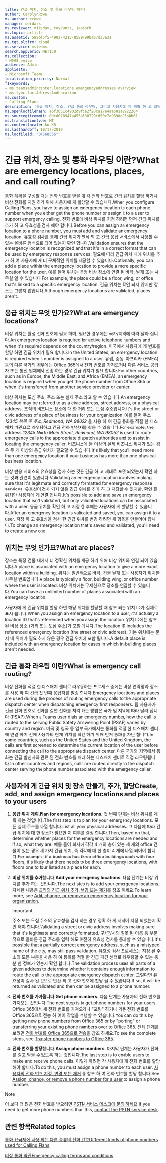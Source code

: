```yaml
---
title: 긴급 위치, 장소 및 통화 라우팅 이란?
author: CarolynRowe
ms.author: crowe
manager: serdars
ms.reviewer: mikedav, roykuntz, jastark
ms.topic: article
ms.assetid: 589bf5f5-490a-4215-8588-99bab7d33e31
ms.tgt.pltfrm: cloud
ms.service: msteams
search.appverid: MET150
ms.collection:
- M365-voice
audience: Admin
appliesto:
- Microsoft Teams
localization_priority: Normal
f1keywords:
- ms.teamsadmincenter.locations.emergencyaddresses.overview
- ms.lync.lac.AddressAndLocation
ms.custom:
- Calling Plans
description: '응급 위치, 장소, 긴급 통화 라우팅, 그리고 사용자에 게 계획 하 고 할당 하는 방법에 대해 알아봅니다. '
ms.openlocfilehash: a6f3051c4902d9fda2f20ca17e4aa501a8922264
ms.sourcegitcommit: 0dcd078947a455a388729fd50c7a939dd93b0b61
ms.translationtype: MT
ms.contentlocale: ko-KR
ms.lasthandoff: 10/17/2019
ms.locfileid: "37568556"
---
```

# <a name="what-are-emergency-locations-places-and-call-routing"></a><span data-ttu-id="a585b-103">긴급 위치, 장소 및 통화 라우팅 이란?</span><span class="sxs-lookup"><span data-stu-id="a585b-103">What are emergency locations, places, and call routing?</span></span>

<span data-ttu-id="a585b-104">통화 계획을 구성할 때는 전화 번호를 받을 때 각 전화 번호로 긴급 위치를 할당 하거나 비상 전화를 지원 하기 위해 사용자에 게 할당할 수 있습니다.</span><span class="sxs-lookup"><span data-stu-id="a585b-104">When you configure Calling Plans, you have to assign an emergency location to each phone number when you either get the phone number or assign it to a user to support emergency calling.</span></span> <span data-ttu-id="a585b-105">전화 번호에 비상 위치를 지정 하려면 먼저 긴급 위치를 추가 하 고 유효성을 검사 해야 합니다.</span><span class="sxs-lookup"><span data-stu-id="a585b-105">Before you can assign an emergency location to a phone number, you must add and validate an emergency location.</span></span> <span data-ttu-id="a585b-106">유효성 검사를 통해 긴급 위치가 인식 되 고 긴급 응답 서비스에서 사용할 수 있는 올바른 형식으로 되어 있는지 확인 합니다.</span><span class="sxs-lookup"><span data-stu-id="a585b-106">Validation ensures that the emergency location is recognized and that it's in a correct format that can be used by emergency response services.</span></span> <span data-ttu-id="a585b-107">필요에 따라 긴급 위치 내에 위치를 추가 하 여 사용자에 게 더 구체적인 위치를 제공할 수 있습니다.</span><span class="sxs-lookup"><span data-stu-id="a585b-107">Optionally, you can add a place within the emergency location to provide a more specific location for the user.</span></span> <span data-ttu-id="a585b-108">예를 들어 위치는 특정 비상 장소에 연결 된 바닥, 날개 또는 사무실 일 수 있습니다.</span><span class="sxs-lookup"><span data-stu-id="a585b-108">For example, the place could be a floor, wing, or office that's linked to a specific emergency location.</span></span> <span data-ttu-id="a585b-109">긴급 위치는 확인 되지 않지만 장소는 그렇지 않습니다.</span><span class="sxs-lookup"><span data-stu-id="a585b-109">Although emergency locations are validated, places aren't.</span></span>
  
## <a name="what-are-emergency-locations"></a><span data-ttu-id="a585b-110">응급 위치는 무엇 인가요?</span><span class="sxs-lookup"><span data-stu-id="a585b-110">What are emergency locations?</span></span>

<span data-ttu-id="a585b-111">비상 위치는 활성 전화 번호에 필요 하며, 필요한 경우에는 국가/지역에 따라 달라 집니다.</span><span class="sxs-lookup"><span data-stu-id="a585b-111">An emergency location is required for active telephone numbers and when it's required depends on the country/region.</span></span> <span data-ttu-id="a585b-112">미국에서 사용자에 게 번호를 할당 하면 긴급 위치가 필요 합니다.</span><span class="sxs-lookup"><span data-stu-id="a585b-112">In the United States, an emergency location is required when a number is assigned to a user.</span></span> <span data-ttu-id="a585b-113">유럽, 중동, 아프리카 (EMEA) 등의 다른 국가의 경우에는 Office 365에서 전화 번호를 가져오거나 다른 서비스 공급자 또는 통신 업체에서 전송 하는 경우 긴급 위치가 필요 합니다.</span><span class="sxs-lookup"><span data-stu-id="a585b-113">For other countries, such as in Europe, the Middle East, and Africa (EMEA), an emergency location is required when you get the phone number from Office 365 or when it's transferred from another service provider or carrier.</span></span>
  
<span data-ttu-id="a585b-114">비상 위치는 도심 주소, 주소 또는 실제 주소 라고 할 수 있습니다.</span><span class="sxs-lookup"><span data-stu-id="a585b-114">An emergency location may be referred to as a civic address, street address, or a physical address.</span></span> <span data-ttu-id="a585b-115">조직의 비즈니스 장소에 대 한 거리 또는 도심 주소입니다.</span><span class="sxs-lookup"><span data-stu-id="a585b-115">It's the street or civic address of a place of business for your organization.</span></span> <span data-ttu-id="a585b-116">예를 들어 주소 *12345 북쪽 주 주소, Redmond, WA 98052* 을 사용 하 여 긴급 통화를 적절 한 디스패치 기관으로 라우팅하고 긴급 전화 발신자를 찾을 수 있습니다.</span><span class="sxs-lookup"><span data-stu-id="a585b-116">For example, the address  *12345 North Main Street, Redmond, WA 98052*  is used to route emergency calls to the appropriate dispatch authorities and to assist in locating the emergency caller.</span></span> <span data-ttu-id="a585b-117">비즈니스에 둘 이상의 실제 비즈니스 위치가 있는 경우 두 개 이상의 응급 위치가 필요할 수 있습니다.</span><span class="sxs-lookup"><span data-stu-id="a585b-117">It's likely that you'll need more than one emergency location if your business has more than one physical business location.</span></span>
  
<span data-ttu-id="a585b-118">비상 반응 서비스의 유효성을 검사 하는 것은 긴급 하 고 제대로 포맷 되었는지 확인 하는 것과 관련이 있습니다.</span><span class="sxs-lookup"><span data-stu-id="a585b-118">Validating an emergency location involves making sure that it's legitimate and correctly formatted for emergency response services.</span></span> <span data-ttu-id="a585b-119">유효성이 검사 되지 않은 긴급 위치를 추가 하 고 저장할 수 있지만, 확인 된 위치만 사용자에 게 연결 됩니다.</span><span class="sxs-lookup"><span data-stu-id="a585b-119">It's possible to add and save an emergency location that isn't validated, but only validated locations can be associated with a user.</span></span> <span data-ttu-id="a585b-120">응급 위치를 확인 하 고 저장 한 후에는 사용자에 게 할당할 수 있습니다.</span><span class="sxs-lookup"><span data-stu-id="a585b-120">After an emergency location is validated and saved, you can assign it to a user.</span></span> <span data-ttu-id="a585b-121">저장 하 고 유효성을 검사 한 긴급 위치를 변경 하려면 새 항목을 만들어야 합니다.</span><span class="sxs-lookup"><span data-stu-id="a585b-121">To change an emergency location that's saved and validated, you'll need to create a new one.</span></span>
  
## <a name="what-are-places"></a><span data-ttu-id="a585b-122">위치는 무엇 인가요?</span><span class="sxs-lookup"><span data-stu-id="a585b-122">What are places?</span></span>

<span data-ttu-id="a585b-123">장소는 특정 건물 내에서 더 정확한 위치를 제공 하기 위해 비상 위치와 연결 되어 있습니다.</span><span class="sxs-lookup"><span data-stu-id="a585b-123">A place is associated with an emergency location to give a more exact location within a building.</span></span> <span data-ttu-id="a585b-124">위치는 일반적으로 바닥, 건물 날개 또는 사용자가 위치한 사무실 번호입니다.</span><span class="sxs-lookup"><span data-stu-id="a585b-124">A place is typically a floor, building wing, or office number where the user is located.</span></span> <span data-ttu-id="a585b-125">비상 위치에는 무제한으로 장소를 연결할 수 있습니다.</span><span class="sxs-lookup"><span data-stu-id="a585b-125">You can have an unlimited number of places associated with an emergency location.</span></span> 
  
<span data-ttu-id="a585b-126">사용자에 게 긴급 위치를 할당 하면 해당 위치를 할당할 때 참조 되는 위치 ID가 실제로 표시 됩니다.</span><span class="sxs-lookup"><span data-stu-id="a585b-126">When you assign an emergency location to a user, it's actually a location ID that's referenced when you assign the location.</span></span> <span data-ttu-id="a585b-127">위치 ID에는 참조 된 비상 장소 (거리 또는 도심 주소)가 포함 됩니다.</span><span class="sxs-lookup"><span data-stu-id="a585b-127">The location ID includes the referenced emergency location (the street or civic address).</span></span> <span data-ttu-id="a585b-128">기본 위치에는 문서 내 위치가 필요 하지 않은 경우 긴급 위치에 포함 됩니다.</span><span class="sxs-lookup"><span data-stu-id="a585b-128">A default place is included with an emergency location for cases in which in-building places aren't needed.</span></span>
  
## <a name="what-is-emergency-call-routing"></a><span data-ttu-id="a585b-129">긴급 통화 라우팅 이란?</span><span class="sxs-lookup"><span data-stu-id="a585b-129">What is emergency call routing?</span></span>

<span data-ttu-id="a585b-130">비상 전화를 적절 한 디스패치 센터로 라우팅하는 프로세스 중에는 비상 연락망과 장소를 사용 하 여 긴급 첫 번째 응답자를 발송 합니다.</span><span class="sxs-lookup"><span data-stu-id="a585b-130">Emergency locations and places are used during the process of routing emergency calls to the appropriate dispatch center when dispatching emergency first responders.</span></span> <span data-ttu-id="a585b-131">팀 사용자가 긴급 전화 번호로 전화를 걸면 전화를 처리 하는 방법은 국가 및 지역에 따라 달라 집니다 (PSAP).</span><span class="sxs-lookup"><span data-stu-id="a585b-131">When a Teams user dials an emergency number, how the call is routed to the serving Public Safety Answering Point (PSAP) varies by country and region.</span></span> <span data-ttu-id="a585b-132">미국 및 영국 등 일부 국가에서는 통화를 적절 한 디스패치 센터에 연결 하기 전에 사용자의 현재 위치를 확인 하기 위해 먼저 통화를 차단 합니다.</span><span class="sxs-lookup"><span data-stu-id="a585b-132">In some countries, such as the United States and the United Kingdom, the calls are first screened to determine the current location of the user before connecting the call to the appropriate dispatch center.</span></span> <span data-ttu-id="a585b-133">다른 국가와 지역에서 통화는 긴급 발신자와 관련 된 전화 번호를 처리 하는 디스패치 센터로 직접 라우팅됩니다.</span><span class="sxs-lookup"><span data-stu-id="a585b-133">In other countries and regions, calls are routed directly to the dispatch center serving the phone number associated with the emergency caller.</span></span>
  
## <a name="create-add-and-assign-emergency-locations-and-places-to-your-users"></a><span data-ttu-id="a585b-134">사용자에 게 긴급 위치 및 장소 만들기, 추가, 할당</span><span class="sxs-lookup"><span data-stu-id="a585b-134">Create, add, and assign emergency locations and places to your users</span></span>

1. <span data-ttu-id="a585b-135">**응급 위치 계획**.</span><span class="sxs-lookup"><span data-stu-id="a585b-135">**Plan for emergency locations**.</span></span> <span data-ttu-id="a585b-136">첫 번째 단계는 비상 위치를 계획 하는 것입니다.</span><span class="sxs-lookup"><span data-stu-id="a585b-136">The first step is to plan for your emergency locations.</span></span> <span data-ttu-id="a585b-137">모든 실제 주소를 나열 합니다.</span><span class="sxs-lookup"><span data-stu-id="a585b-137">List all your physical addresses.</span></span> <span data-ttu-id="a585b-138">그 다음에 따라 긴급 위치에 대 한 장소가 필요한 지 여부를 결정 합니다.</span><span class="sxs-lookup"><span data-stu-id="a585b-138">Then, based on that, determine whether places for the emergency locations are needed and if so, what they are.</span></span> <span data-ttu-id="a585b-139">예를 들어 회사에 각각 4 개의 층이 있는 세 개의 office 건물이 있는 경우 세 가지 긴급 위치, 즉 각각에 대 한 층이 4 개에 나열 되어야 합니다.</span><span class="sxs-lookup"><span data-stu-id="a585b-139">For example, if a business has three office buildings each with four floors, it's likely that there needs to be three emergency locations, with floors one to four listed as a place for each.</span></span>
    
2. <span data-ttu-id="a585b-140">**비상 위치를 추가**합니다.</span><span class="sxs-lookup"><span data-stu-id="a585b-140">**Add your emergency locations**.</span></span> <span data-ttu-id="a585b-141">다음 단계는 비상 위치를 추가 하는 것입니다.</span><span class="sxs-lookup"><span data-stu-id="a585b-141">The next step is to add your emergency locations.</span></span> <span data-ttu-id="a585b-142">자세한 내용은 [조직의 긴급 위치 추가, 변경 또는 제거](add-change-remove-emergency-location-organization.md)를 참조 하세요.</span><span class="sxs-lookup"><span data-stu-id="a585b-142">To learn more, see [Add, change, or remove an emergency location for your organization](add-change-remove-emergency-location-organization.md).</span></span>
    
    > [!IMPORTANT]
    > <span data-ttu-id="a585b-143">주소 또는 도심 주소의 유효성을 검사 하는 경우 정확 하 게 서식이 지정 되었는지 확인 해야 합니다.</span><span class="sxs-lookup"><span data-stu-id="a585b-143">Validating a street or civic address involves making sure that it's legitimate and correctly formatted.</span></span> <span data-ttu-id="a585b-144">구/군/시의 잘못 된 이름 등 부분적으로 올바른 긴급 주소를 입력 해도 여전히 유효성 검사를 통과할 수 있습니다.</span><span class="sxs-lookup"><span data-stu-id="a585b-144">It's possible that a partially correct emergency address, such as a mistyped name of the city, may still pass validation.</span></span> <span data-ttu-id="a585b-145">유효성 검사 프로세스는 지정 된 주소의 모든 부분을 사용 하 여 통화를 적절 한 긴급 파견 센터로 라우팅할 수 있는 충분 한 정보가 있는지 확인 합니다.</span><span class="sxs-lookup"><span data-stu-id="a585b-145">The validation process uses all parts of a given address to determine whether it contains enough information to route the call to the appropriate emergency dispatch center.</span></span> <span data-ttu-id="a585b-146">그렇다면 유효성이 검사 된 것으로 반환 되 고 전화 번호에 할당 될 수 있습니다.</span><span class="sxs-lookup"><span data-stu-id="a585b-146">If so, it will be returned as validated and then can be assigned to a phone number.</span></span>
  
3. <span data-ttu-id="a585b-147">**전화 번호를 가져옵니다**.</span><span class="sxs-lookup"><span data-stu-id="a585b-147">**Get phone numbers**.</span></span> <span data-ttu-id="a585b-148">다음 단계는 사용자의 전화 번호를 가져오는 것입니다.</span><span class="sxs-lookup"><span data-stu-id="a585b-148">The next step is to get phone numbers for your users.</span></span> <span data-ttu-id="a585b-149">Office 365에서 새 전화 번호를 가져오거나 "포팅" 하거나 기존 전화 번호를 Office 365으로 전송 하 여이 작업을 수행할 수 있습니다.</span><span class="sxs-lookup"><span data-stu-id="a585b-149">You can do this by getting new phone numbers from Office 365 or by "porting" or transferring your existing phone numbers over to Office 365.</span></span> <span data-ttu-id="a585b-150">전체 단계를 보려면 [전화 번호를 Office 365으로 전송](transfer-phone-numbers-to-office-365.md)을 참조 하세요.</span><span class="sxs-lookup"><span data-stu-id="a585b-150">To see the complete steps, see [Transfer phone numbers to Office 365](transfer-phone-numbers-to-office-365.md).</span></span>
    
4. <span data-ttu-id="a585b-151">**전화 번호를 할당**합니다.</span><span class="sxs-lookup"><span data-stu-id="a585b-151">**Assign phone numbers**.</span></span> <span data-ttu-id="a585b-152">마지막 단계는 사용자가 전화를 걸고 받을 수 있도록 하는 것입니다.</span><span class="sxs-lookup"><span data-stu-id="a585b-152">The last step is to enable users to make and receive phone calls.</span></span> <span data-ttu-id="a585b-153">이렇게 하려면 각 사용자에 게 전화 번호를 할당 해야 합니다.</span><span class="sxs-lookup"><span data-stu-id="a585b-153">To do this, you must assign a phone number to each user.</span></span> <span data-ttu-id="a585b-154">[사용자의 전화 번호 지정, 변경 또는 제거](/microsoftteams/assign-change-or-remove-a-phone-number-for-a-user) 를 참조 하 여 전화 번호를 할당 합니다.</span><span class="sxs-lookup"><span data-stu-id="a585b-154">See [Assign, change, or remove a phone number for a user](/microsoftteams/assign-change-or-remove-a-phone-number-for-a-user) to assign a phone number.</span></span>

> [!NOTE]
> <span data-ttu-id="a585b-155">이 보다 더 많은 전화 번호를 받으려면 [PSTN 서비스 데스크에 문의 하세요](manage-phone-numbers-for-your-organization/contact-pstn-service-desk.md).</span><span class="sxs-lookup"><span data-stu-id="a585b-155">If you need to get more phone numbers than this, [contact the PSTN service desk](manage-phone-numbers-for-your-organization/contact-pstn-service-desk.md).</span></span>

    
## <a name="related-topics"></a><span data-ttu-id="a585b-156">관련 항목</span><span class="sxs-lookup"><span data-stu-id="a585b-156">Related topics</span></span>

[<span data-ttu-id="a585b-157">통화 요금제에 사용 되는 다른 종류의 전화 번호</span><span class="sxs-lookup"><span data-stu-id="a585b-157">Different kinds of phone numbers used for Calling Plans</span></span>](different-kinds-of-phone-numbers-used-for-calling-plans.md)

[<span data-ttu-id="a585b-158">비상 통화 약관</span><span class="sxs-lookup"><span data-stu-id="a585b-158">Emergency calling terms and conditions</span></span>](emergency-calling-terms-and-conditions.md)